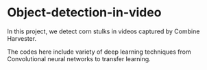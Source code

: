 # Object-detection-in-video

In this project, we detect corn stulks in videos captured by Combine Harvester. 

The codes here include variety of deep learning techniques from Convolutional neural networks to transfer learning. 
